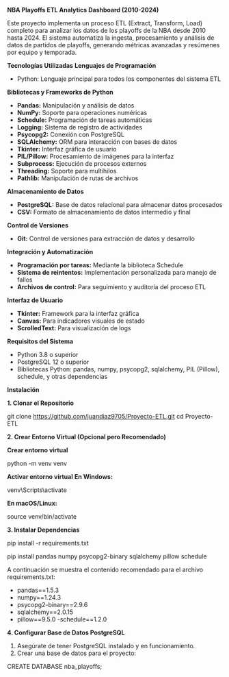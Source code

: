 **NBA Playoffs ETL Analytics Dashboard (2010-2024)**

Este proyecto implementa un proceso ETL (Extract, Transform, Load) completo para analizar los datos de los playoffs de la NBA desde 2010 hasta 2024. El sistema automatiza la ingesta, procesamiento y análisis de datos de partidos de playoffs, generando métricas avanzadas y resúmenes por equipo y temporada.

**Tecnologías Utilizadas**
**Lenguajes de Programación**

- Python: Lenguaje principal para todos los componentes del sistema ETL

**Bibliotecas y Frameworks de Python**

- **Pandas:** Manipulación y análisis de datos
- **NumPy:** Soporte para operaciones numéricas
- **Schedule:** Programación de tareas automáticas
- **Logging:** Sistema de registro de actividades
- **Psycopg2:** Conexión con PostgreSQL
- **SQLAlchemy:** ORM para interacción con bases de datos
- **Tkinter:** Interfaz gráfica de usuario
- **PIL/Pillow:** Procesamiento de imágenes para la interfaz
- **Subprocess:** Ejecución de procesos externos
- **Threading:** Soporte para multihilos
- **Pathlib:** Manipulación de rutas de archivos

**Almacenamiento de Datos**

- **PostgreSQL:** Base de datos relacional para almacenar datos procesados
- **CSV:** Formato de almacenamiento de datos intermedio y final

**Control de Versiones**

- **Git:** Control de versiones para extracción de datos y desarrollo

**Integración y Automatización**

- **Programación por tareas:** Mediante la biblioteca Schedule
- **Sistema de reintentos:** Implementación personalizada para manejo de fallos
- **Archivos de control:** Para seguimiento y auditoría del proceso ETL


**Interfaz de Usuario**

- **Tkinter:** Framework para la interfaz gráfica
- **Canvas:** Para indicadores visuales de estado
- **ScrolledText:** Para visualización de logs

**Requisitos del Sistema**

- Python 3.8 o superior
- PostgreSQL 12 o superior
- Bibliotecas Python: pandas, numpy, psycopg2, sqlalchemy, PIL (Pillow), schedule, y otras dependencias



**Instalación**


**1. Clonar el Repositorio**

git clone https://github.com/juandiaz9705/Proyecto-ETL.git
cd Proyecto-ETL


**2. Crear Entorno Virtual (Opcional pero Recomendado)**

**Crear entorno virtual**

python -m venv venv

**Activar entorno virtual**
**En Windows:**

venv\Scripts\activate


**En macOS/Linux:**

source venv/bin/activate


**3. Instalar Dependencias**

pip install -r requirements.txt

pip install pandas numpy psycopg2-binary sqlalchemy pillow schedule


A continuación se muestra el contenido recomendado para el archivo requirements.txt:

- pandas==1.5.3
- numpy==1.24.3
- psycopg2-binary==2.9.6
- sqlalchemy==2.0.15
- pillow==9.5.0
-schedule==1.2.0


**4. Configurar Base de Datos PostgreSQL**

1. Asegúrate de tener PostgreSQL instalado y en funcionamiento.
2. Crear una base de datos para el proyecto:


CREATE DATABASE nba_playoffs;
